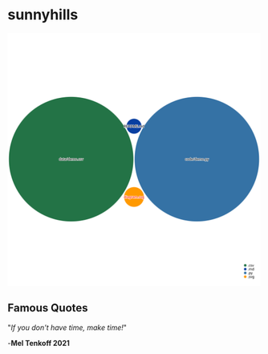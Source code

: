 # sunnyhills

![Visualization of this repo](./diagram.svg)

## Famous Quotes

"*If you don't have time, make time!*"

-**Mel Tenkoff 2021**
